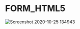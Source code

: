 # FORM_HTML5
![Screenshot 2020-10-25 134943](https://user-images.githubusercontent.com/46467962/97100745-524dcc80-16c9-11eb-9548-4e655472a74b.png)
